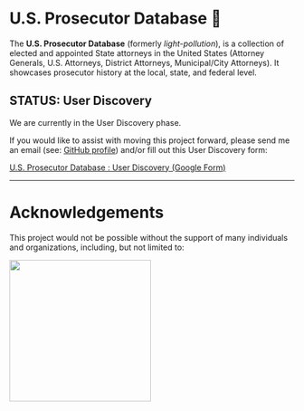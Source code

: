 # U.S. Prosecutor Database :city_sunset:

The **U.S. Prosecutor Database** (formerly *light-pollution*), is a collection of elected and appointed State attorneys in the United States (Attorney Generals, U.S. Attorneys, District Attorneys, Municipal/City Attorneys). It showcases prosecutor history at the local, state, and federal level.

## STATUS: User Discovery

We are currently in the User Discovery phase.

If you would like to assist with moving this project forward, please send me an email (see: [GitHub profile](https://www.github.com/billimarie)) and/or fill out this User Discovery form:

[U.S. Prosecutor Database : User Discovery (Google Form)](https://goo.gl/forms/4jHgKZobi0Y3wJH63)

---

# Acknowledgements

This project would not be possible without the support of many individuals and organizations, including, but not limited to:

<img src="https://user-images.githubusercontent.com/6895471/35476336-29f78180-037c-11e8-800d-6fc8501a09b7.jpg" width="250px" border="0" />
